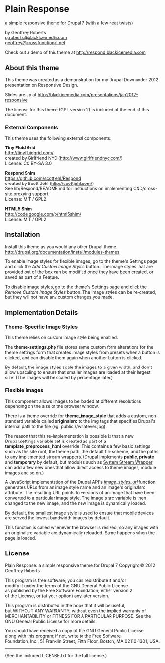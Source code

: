# Plain Response

a simple responsive theme for Drupal 7 (with a few neat twists)

by Geoffrey Roberts  
g.roberts@blackicemedia.com  
geoffrey@crossfunctional.net

Check out a demo of this theme at http://respond.blackicemedia.com

## About this theme

This theme was created as a demonstration for my Drupal Downunder 2012 presentation 
on Responsive Design.

Slides are up at http://blackicemedia.com/presentations/jan2012-responsive

The license for this theme (GPL version 2) is included at the end of this document.

### External Components

This theme uses the following external components:

**Tiny Fluid Grid**  
http://tinyfluidgrid.com/  
created by Girlfriend NYC (http://www.girlfriendnyc.com/)  
License: CC BY-SA 3.0

**Respond Shim**  
https://github.com/scottjehl/Respond  
created by Scott Jehl (http://scottjehl.com/)  
See lib/Respond/README.md for instructions on implementing CND/cross-site proxying support.  
License: MIT / GPL2

**HTML5 Shim**  
http://code.google.com/p/html5shim/  
License: MIT / GPL2

## Installation

Install this theme as you would any other Drupal theme.  
http://drupal.org/documentation/install/modules-themes

To enable image styles for flexible images, go to the theme's Settings page and 
click the _Add Custom Image Styles_ button.  The image styles that are provided out of 
the box can be modified once they have been created, or saved as part of a Feature.

To disable image styles, go to the theme's Settings page and 
click the _Remove Custom Image Styles_ button.  The image styles can be re-created, but 
they will not have any custom changes you made.

## Implementation Details

### Theme-Specific Image Styles

This theme relies on custom image style being enabled.

The **theme-settings.php** file stores some custom form alterations for the theme settings 
form that creates image styles from presets when a button is clicked, and can disable them 
again when another button is clicked.

By default, the image styles scale the images to a given width, and don't allow upscaling 
to ensure that smaller images are loaded at their largest size.  (The images will be scaled 
by percentage later.)

### Flexible Images

This component allows images to be loaded at different resolutions depending on the 
size of the browser window.

There is a theme override for __theme_image_style__ that adds a custom, non-standard 
variable called **originalsrc** to the img tags that specifies Drupal's internal path 
to the file (eg. public://whatever.jpg).

The reason that this re-implementation is possible is that a new Drupal.settings 
variable set is created as part of a __template_preprocess_html__ override. 
This contains a few basic settings such as the site root, the theme path, the default 
file scheme, and the paths to any implemented stream wrappers.  (Drupal implements 
__public__, __private__ and __temporary__ by default, but modules such as 
[System Stream Wrapper](http://drupal.org/project/system_stream_wrapper) can add a few 
new ones that allow direct access to theme images, module images and so on.)

A JavaScript implementation of the Drupal API's 
[_image_styles_url_](http://api.drupal.org/api/drupal/modules--image--image.module/function/image_style_url/7) 
function generates URLs from an image style name and an image's originalsrc attribute. 
The resulting URL points to versions of an image that have been converted to 
a particular image style.  The image's src variable is then changed to the new image, and 
the new image is dynamically loaded.

By default, the smallest image style is used to ensure that mobile devices are served the 
lowest bandwidth images by default.

This function is called whenever the browser is resized, so any images with an originalsrc 
variable are dynamically reloaded.  Same happens when the page is loaded.

## License

Plain Response: a simple responsive theme for Drupal 7
Copyright © 2012 Geoffrey Roberts

This program is free software; you can redistribute it and/or  
modify it under the terms of the GNU General Public License  
as published by the Free Software Foundation; either version 2  
of the License, or (at your option) any later version.

This program is distributed in the hope that it will be useful,  
but WITHOUT ANY WARRANTY; without even the implied warranty of  
MERCHANTABILITY or FITNESS FOR A PARTICULAR PURPOSE.  See the  
GNU General Public License for more details.

You should have received a copy of the GNU General Public License  
along with this program; if not, write to the Free Software  
Foundation, Inc., 51 Franklin Street, Fifth Floor, Boston, MA  02110-1301, USA.

----------------------------

(See the included LICENSE.txt for the full license.)

